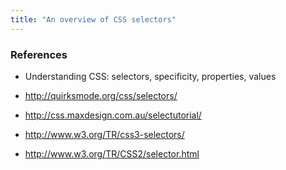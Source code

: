 ```yaml
---
title: "An overview of CSS selectors"
---
```


### References

- Understanding CSS: selectors, specificity, properties, values


- http://quirksmode.org/css/selectors/
- http://css.maxdesign.com.au/selectutorial/
- http://www.w3.org/TR/css3-selectors/
- http://www.w3.org/TR/CSS2/selector.html
